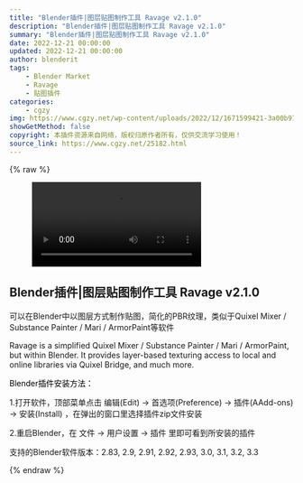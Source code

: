 ```yaml
---
title: "Blender插件|图层贴图制作工具 Ravage v2.1.0"
description: "Blender插件|图层贴图制作工具 Ravage v2.1.0"
summary: "Blender插件|图层贴图制作工具 Ravage v2.1.0"
date: 2022-12-21 00:00:00
updated: 2022-12-21 00:00:00
author: blenderit
tags: 
    - Blender Market
    - Ravage
    - 贴图插件
categories:
    - cgzy
img: https://www.cgzy.net/wp-content/uploads/2022/12/1671599421-3a00b973841276b.jpg
showGetMethod: false
copyright: 本插件资源来自网络，版权归原作者所有，仅供交流学习使用！
source_link: https://www.cgzy.net/25182.html
---
```


{% raw %}
<figure class="wp-block-video aligncenter"><video controls src="https://cloud.video.taobao.com/play/u/717183932/p/1/e/6/t/1/392436155398.mp4"></video></figure><div class="wp-block-pandastudio-title"><div class="title_style_01"><h2 id="h2-0">Blender插件|图层贴图制作工具 Ravage v2.1.0</h2></div></div><p class="is-style-text-indent-2em">可以在Blender中以图层方式制作贴图，简化的PBR纹理，类似于Quixel Mixer / Substance Painter / Mari / ArmorPaint等软件</p><p>Ravage is a simplified Quixel Mixer / Substance Painter / Mari / ArmorPaint, but within Blender. It provides layer-based texturing access to local and online libraries via Quixel Bridge, and much more.</p><p><mark style="background-color:rgba(0, 0, 0, 0)" class="has-inline-color has-vivid-red-color">Blender插件安装方法：</mark></p><p>1.打开软件，顶部菜单点击 编辑(Edit) → 首选项(Preference) → 插件(AAdd-ons) → 安装(Install) ，在弹出的窗口里选择插件zip文件安装</p><p>2.重启Blender，在 文件 → 用户设置 → 插件 里即可看到所安装的插件</p><div class="wp-block-pandastudio-tips"><div class="tip success "><p>支持的Blender软件版本：2.83, 2.9, 2.91, 2.92, 2.93, 3.0, 3.1, 3.2, 3.3</p>
</div></div>
<div style="display: none">cgzy</div>
{% endraw %}